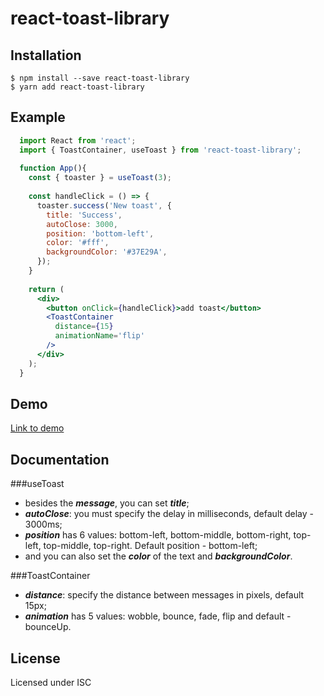 # react-toast-library

## Installation

```
$ npm install --save react-toast-library
$ yarn add react-toast-library
```

## Example

```jsx
  import React from 'react';
  import { ToastContainer, useToast } from 'react-toast-library';
  
  function App(){
    const { toaster } = useToast(3);
    
    const handleClick = () => {
      toaster.success('New toast', {
        title: 'Success',
        autoClose: 3000,
        position: 'bottom-left',
        color: '#fff',
        backgroundColor: '#37E29A',
      });
    }
    
    return (
      <div>
        <button onClick={handleClick}>add toast</button>
        <ToastContainer
          distance={15}
          animationName='flip'
        />
      </div>
    );
  }
```

## Demo

[Link to demo](https://alex-sapon.github.io/toast-lib/)

## Documentation

###useToast

- besides the ***message***, you can set ***title***;
- ***autoClose***: you must specify the delay in milliseconds, default delay - 3000ms;
- ***position*** has 6 values: bottom-left, bottom-middle, bottom-right, top-left, top-middle, top-right. Default 
  position - bottom-left;
- and you can also set the ***color*** of the text and ***backgroundColor***.

###ToastContainer

- ***distance***: specify the distance between messages in pixels, default 15px;
- ***animation*** has 5 values: wobble, bounce, fade, flip and default - bounceUp.

## License

Licensed under ISC